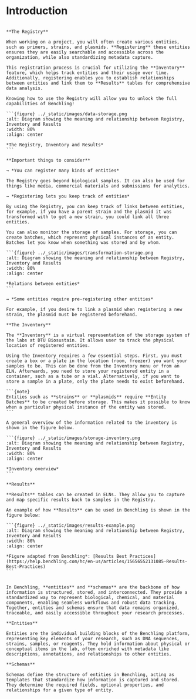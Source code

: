 # Introduction

````{dropdown} **Data collection and storage in Benchling**

**The Registry**

When working on a project, you will often create various entities, such as primers, strains, and plasmids. **Registering** these entities ensures they are easily searchable and accessible across the organization, while also standardizing metadata capture. 

This registration process is crucial for utilizing the **Inventory** feature, which helps track entities and their usage over time. Additionally, registering enables you to establish relationships between entities and link them to **Results** tables for comprehensive data analysis. 

Knowing how to use the Registry will allow you to unlock the full capabilities of Benchling!

```{figure} ../_static/images/data-storage.png
:alt: Diagram showing the meaning and relationship between Registry, Inventory and Results
:width: 80%
:align: center

*The Registry, Inventory and Results*
```

**Important things to consider**

→ *You can register many kinds of entities*

The Registry goes beyond biological samples. It can also be used for things like media, commercial materials and submissions for analytics. 

→ *Registering lets you keep track of entities*

By using the Registry, you can keep track of links between entities, for example, if you have a parent strain and the plasmid it was transformed with to get a new strain, you could link all three entities. 

You can also monitor the storage of samples. For storage, you can create batches, which represent physical instances of an entity. Batches let you know when something was stored and by whom.

```{figure} ../_static/images/transformation-storage.png
:alt: Diagram showing the meaning and relationship between Registry, Inventory and Results
:width: 80%
:align: center

*Relations between entities*
```

→ *Some entities require pre-registering other entities*

For example, if you desire to link a plasmid when registering a new strain, the plasmid must be registered beforehand. 

**The Inventory**

The **Inventory** is a virtual representation of the storage system of the labs at DTU Biosustain. It allows user to track the physical location of registered entities. 

Using the Inventory requires a few essential steps. First, you must create a box or a plate in the location (room, freezer) you want your samples to be. This can be done from the Inventory menu or from an ELN. Afterwards, you need to store your registered entity in a container, such as a tube or a vial. Alternatively, if you want to store a sample in a plate, only the plate needs to exist beforehand.

```{note}
Entities such as **strains** or **plasmids** require **Entity Batches** to be created before storage. This makes it possible to know when a particular physical instance of the entity was stored.
```

A general overview of the information related to the inventory is shown in the figure below.

```{figure} ../_static/images/storage-inventory.png
:alt: Diagram showing the meaning and relationship between Registry, Inventory and Results
:width: 80%
:align: center

*Inventory overview*
```

**Results**

**Results** tables can be created in ELNs. They allow you to capture and map specific results back to samples in the Registry. 

An example of how **Results** can be used in Benchling is shown in the figure below:

```{figure} ../_static/images/results-example.png
:alt: Diagram showing the meaning and relationship between Registry, Inventory and Results
:width: 80%
:align: center

*Figure adapted from Benchling*: [Results Best Practices](https://help.benchling.com/hc/en-us/articles/15656552131085-Results-Best-Practices)
```

````

````{dropdown} **Entities and schemas in Benchling**

In Benchling, **entities** and **schemas** are the backbone of how information is structured, stored, and interconnected. They provide a standardized way to represent biological, chemical, and material components, enabling seamless workflows and robust data tracking. Together, entities and schemas ensure that data remains organized, traceable, and easily accessible throughout your research processes.

**Entities**

Entities are the individual building blocks of the Benchling platform, representing key elements of your research, such as DNA sequences, strains, samples, or reagents. They hold information about physical or conceptual items in the lab, often enriched with metadata like descriptions, annotations, and relationships to other entities. 

**Schemas**

Schemas define the structure of entities in Benchling, acting as templates that standardize how information is captured and stored. They determine the required fields, optional properties, and relationships for a given type of entity. 

````